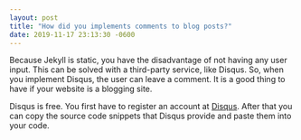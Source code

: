 ```yaml
---
layout: post
title: "How did you implements comments to blog posts?"
date: 2019-11-17 23:13:30 -0600
---
```

Because Jekyll is static, you have the disadvantage of not having any user input. This can be solved with a third-party service, like Disqus.
So, when you implement Disqus, the user can leave a comment. It is a good thing to have if your website is a blogging site.

Disqus is free. 
You first have to register an account at <a href="https://disqus.com">Disqus</a>.
After that you can copy the source code snippets that Disqus provide and paste them into your code.
